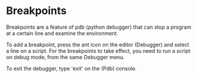 # Breakpoints

Breakpoints are a feature of pdb (python debugger) that can stop a program at a certain line and examine the environment.

To add a breakpoint, press the ant icon on the editor (Debugger) and select a line on a script. For the breakpoints to take effect, you need to run a script on debug mode, from the same Debugger menu.

To exit the debugger, type 'exit' on the (Pdb) console.